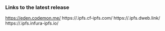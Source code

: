 ### Links to the latest release

<https://eden.codemon.me/>
https://<ipfs-hash>.ipfs.cf-ipfs.com/
https://<ipfs-hash>.ipfs.dweb.link/
https://<ipfs-hash>.ipfs.infura-ipfs.io/
